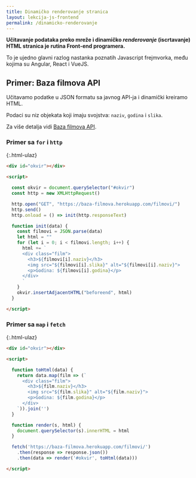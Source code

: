 ```yaml
---
title: Dinamičko renderovanje stranica
layout: lekcija-js-frontend
permalink: /dinamicko-renderovanje
---
```


**Učitavanje podataka preko mreže i dinamičko *renderovanje* (iscrtavanje) HTML stranica je rutina Front-end programera.**

To je ujedno glavni razlog nastanka poznatih Javascript frejmvorka, među kojima su Angular, React i VueJS.

## Primer: Baza filmova API

Učitavamo podatke u JSON formatu sa javnog API-ja i dinamički kreiramo HTML.

Podaci su niz objekata koji imaju svojstva: `naziv`, `godina` i `slika`. 

Za više detalja vidi [Baza filmova API](https://github.com/skolakoda/baza-filmova-api).

### Primer sa `for` i `http`

{:.html-ulaz}
```html
<div id="okvir"></div>

<script>

  const okvir = document.querySelector("#okvir")
  const http = new XMLHttpRequest()

  http.open("GET", "https://baza-filmova.herokuapp.com/filmovi/")
  http.send()
  http.onload = () => init(http.responseText)

  function init(data) {
    const filmovi = JSON.parse(data)
    let html = ""
    for (let i = 0; i < filmovi.length; i++) {
      html += `
      <div class="film">
        <h3>${filmovi[i].naziv}</h3>
        <img src="${filmovi[i].slika}" alt="${filmovi[i].naziv}">
        <p>Godina: ${filmovi[i].godina}</p>
      </div>
      `
    }
    okvir.insertAdjacentHTML("beforeend", html)
  }

</script>
```

### Primer sa `map` i `fetch`

{:.html-ulaz}
```html
<div id="okvir"></div>

<script>

  function toHtml(data) {
    return data.map(film => (`
      <div class="film">
        <h3>${film.naziv}</h3>
        <img src="${film.slika}" alt="${film.naziv}">
        <p>Godina: ${film.godina}</p>
      </div>
    `)).join('')
  }

  function render(s, html) {
    document.querySelector(s).innerHTML = html
  }

  fetch('https://baza-filmova.herokuapp.com/filmovi/')
    .then(response => response.json())
    .then(data => render('#okvir', toHtml(data)))

</script>
```
